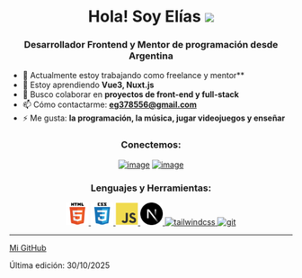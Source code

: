 <h1 align="center">Hola! Soy Elías <img height="40" src="https://emoji.gg/assets/emoji/7333-parrotdance.gif"></h1>
<h3 align="center">Desarrollador Frontend y Mentor de programación desde Argentina</h3>

- 🔭 Actualmente estoy trabajando como freelance y mentor**
- 🌱 Estoy aprendiendo **Vue3, Nuxt.js**
- 👯 Busco colaborar en **proyectos de front-end y full-stack**
- 📫 Cómo contactarme: **eg378556@gmail.com**
- ⚡ Me gusta: **la programación, la música, jugar videojuegos y enseñar**

<h3 align="center">Conectemos:</h3>
<div align="center">
  
  [![image](https://img.shields.io/badge/LinkedIn-0077B5?style=for-the-badge&logo=linkedin&logoColor=white)](https://www.linkedin.com/in/perezelias/)
[![image](https://img.shields.io/badge/Gmail-D14836?style=for-the-badge&logo=gmail&logoColor=white)](mailto:eg378556@gmail.com)

</div>

<h3 align="center">Lenguajes y Herramientas:</h3>

<p align="center"> 
  <a href="https://www.w3.org/html/" target="_blank"> 
    <img src="https://raw.githubusercontent.com/devicons/devicon/master/icons/html5/html5-original-wordmark.svg" alt="html5" width="40" height="40"/> 
  </a>
  <a href="https://www.w3schools.com/css/" target="_blank"> 
    <img src="https://raw.githubusercontent.com/devicons/devicon/master/icons/css3/css3-original-wordmark.svg" alt="css3" width="40" height="40"/> 
  </a> 
  <a href="https://developer.mozilla.org/en-US/docs/Web/JavaScript" target="_blank"> 
    <img src="https://raw.githubusercontent.com/devicons/devicon/master/icons/javascript/javascript-original.svg" alt="javascript" width="40" height="40"/> 
  </a> 
  <a href="https://nextjs.org/" target="_blank"> 
    <img src="https://raw.githubusercontent.com/devicons/devicon/master/icons/nextjs/nextjs-original.svg" alt="nextjs" width="40" height="40"/> 
  </a>
  <a href="https://tailwindcss.com/" target="_blank"> 
    <img src="https://www.vectorlogo.zone/logos/tailwindcss/tailwindcss-icon.svg" alt="tailwindcss" width="40" height="40"/> 
  </a>
  <a href="https://git-scm.com/" target="_blank"> 
    <img src="https://www.vectorlogo.zone/logos/git-scm/git-scm-icon.svg" alt="git" width="40" height="40"/> 
  </a>
</p>

------

[Mi GitHub](https://github.com/ogurazek)

Última edición: 30/10/2025
